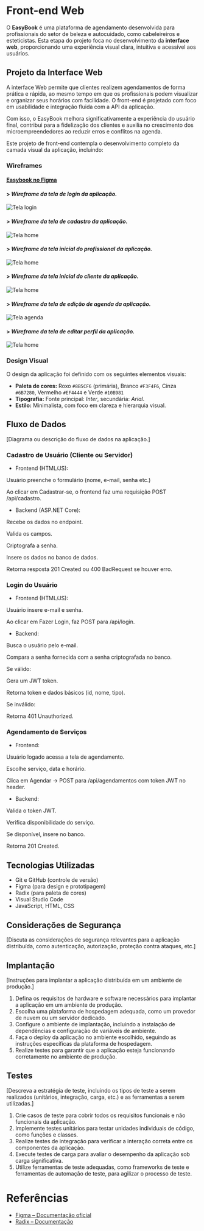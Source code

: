 # Front-end Web

O **EasyBook** é uma plataforma de agendamento desenvolvida para profissionais do setor de beleza e autocuidado, como cabeleireiros e esteticistas. Esta etapa do projeto foca no desenvolvimento da **interface web**, proporcionando uma experiência visual clara, intuitiva e acessível aos usuários.

## Projeto da Interface Web

A interface Web permite que clientes realizem agendamentos de forma prática e rápida, ao mesmo tempo em que os profissionais podem visualizar e organizar seus horários com facilidade. O front-end é projetado com foco em usabilidade e integração fluida com a API da aplicação.

Com isso, o EasyBook melhora significativamente a experiência do usuário final, contribui para a fidelização dos clientes e auxilia no crescimento dos microempreendedores ao reduzir erros e conflitos na agenda.

Este projeto de front-end contempla o desenvolvimento completo da camada visual da aplicação, incluindo:

### Wireframes 

#### [Easybook no Figma](https://www.figma.com/design/juU3fxkgVJXXccndVplkDl/EasyBook--Copy-?node-id=2001-3&m=draw)

#### > *Wireframe da tela de login da aplicação.*
![Tela login](./img/wireframe-login.jpeg)  

#### > *Wireframe da tela de cadastro da aplicação.*
![Tela home](./img/wireframe-cadastro.jpeg) 

#### > *Wireframe da tela inicial do profissional da aplicação.*
![Tela home](./img/wireframe-profissional.jpeg) 

#### > *Wireframe da tela inicial do cliente da aplicação.*
![Tela home](./img/wireframe-cliente.jpeg)

#### > *Wireframe da tela de edição de agenda da aplicação.*
![Tela agenda](./img/wireframe-agenda.jpeg)   

#### > *Wireframe da tela de editar perfil da aplicação.*
![Tela home](./img/wireframe-perfil.jpeg)  


### Design Visual
O design da aplicação foi definido com os seguintes elementos visuais:

- **Paleta de cores:** Roxo `#8B5CF6` (primária), Branco `#F3F4F6`, Cinza `#6B7280`, Vermelho `#EF4444` e Verde `#10B981`
- **Tipografia:** Fonte principal: *Inter*, secundária: *Arial*.
- **Estilo:** Minimalista, com foco em clareza e hierarquia visual.

## Fluxo de Dados

[Diagrama ou descrição do fluxo de dados na aplicação.]

### Cadastro de Usuário (Cliente ou Servidor)
- Frontend (HTML/JS):

Usuário preenche o formulário (nome, e-mail, senha etc.)

Ao clicar em Cadastrar-se, o frontend faz uma requisição POST /api/cadastro.

- Backend (ASP.NET Core):

Recebe os dados no endpoint.

Valida os campos.

Criptografa a senha.

Insere os dados no banco de dados.

Retorna resposta 201 Created ou 400 BadRequest se houver erro.
### Login do Usuário
- Frontend (HTML/JS):

Usuário insere e-mail e senha.

Ao clicar em Fazer Login, faz POST para /api/login.

- Backend:

Busca o usuário pelo e-mail.

Compara a senha fornecida com a senha criptografada no banco.

Se válido:

Gera um JWT token.

Retorna token e dados básicos (id, nome, tipo).

Se inválido:

Retorna 401 Unauthorized.
### Agendamento de Serviços
- Frontend:

Usuário logado acessa a tela de agendamento.

Escolhe serviço, data e horário.

Clica em Agendar → POST para /api/agendamentos com token JWT no header.

- Backend:

Valida o token JWT.

Verifica disponibilidade do serviço.

Se disponível, insere no banco.

Retorna 201 Created.
  
## Tecnologias Utilizadas
- Git e GitHub (controle de versão)
- Figma (para design e prototipagem)
- Radix (para paleta de cores)
- Visual Studio Code
- JavaScript, HTML, CSS

## Considerações de Segurança

[Discuta as considerações de segurança relevantes para a aplicação distribuída, como autenticação, autorização, proteção contra ataques, etc.]

## Implantação

[Instruções para implantar a aplicação distribuída em um ambiente de produção.]

1. Defina os requisitos de hardware e software necessários para implantar a aplicação em um ambiente de produção.
2. Escolha uma plataforma de hospedagem adequada, como um provedor de nuvem ou um servidor dedicado.
3. Configure o ambiente de implantação, incluindo a instalação de dependências e configuração de variáveis de ambiente.
4. Faça o deploy da aplicação no ambiente escolhido, seguindo as instruções específicas da plataforma de hospedagem.
5. Realize testes para garantir que a aplicação esteja funcionando corretamente no ambiente de produção.

## Testes

[Descreva a estratégia de teste, incluindo os tipos de teste a serem realizados (unitários, integração, carga, etc.) e as ferramentas a serem utilizadas.]

1. Crie casos de teste para cobrir todos os requisitos funcionais e não funcionais da aplicação.
2. Implemente testes unitários para testar unidades individuais de código, como funções e classes.
3. Realize testes de integração para verificar a interação correta entre os componentes da aplicação.
4. Execute testes de carga para avaliar o desempenho da aplicação sob carga significativa.
5. Utilize ferramentas de teste adequadas, como frameworks de teste e ferramentas de automação de teste, para agilizar o processo de teste.

# Referências

- [Figma – Documentação oficial](https://help.figma.com/)
- [Radix – Documentação](https://www.radix-ui.com/blog/themes-3)

